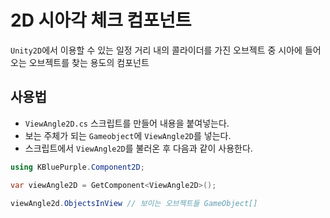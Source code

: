 # 2D 시아각 체크 컴포넌트

`Unity2D`에서 이용할 수 있는 일정 거리 내의 콜라이더를 가진 오브젝트 중 시아에 들어오는 오브젝트를 찾는 용도의 컴포넌트

## 사용법

- `ViewAngle2D.cs` 스크립트를 만들어 내용을 붙여넣는다.
- 보는 주체가 되는 `Gameobject`에 `ViewAngle2D`를 넣는다.
- 스크립트에서 `ViewAngle2D`를 불러온 후 다음과 같이 사용한다.

```cs
using KBluePurple.Component2D;
```

```cs
var viewAngle2D = GetComponent<ViewAngle2D>();

viewAngle2d.ObjectsInView // 보이는 오브젝트들 GameObject[]
```
